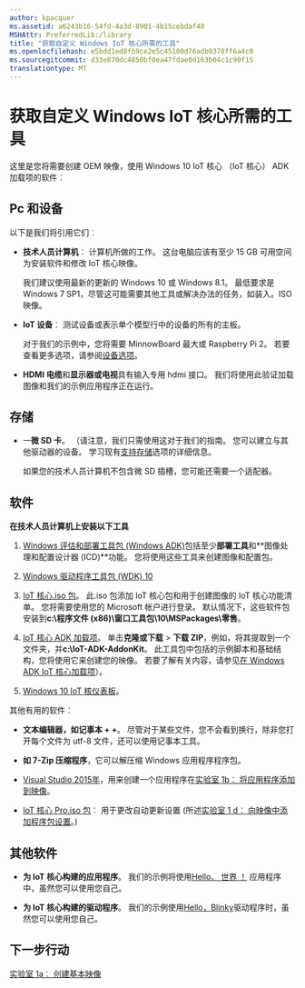 ```yaml
---
author: kpacquer
ms.assetid: a6243b16-54fd-4a3d-8901-4b15cebdaf40
MSHAttr: PreferredLib:/library
title: "获取自定义 Windows IoT 核心所需的工具"
ms.openlocfilehash: e5bdd1ed8fb9ce2e5c45100d76adb9378ff6a4c0
ms.sourcegitcommit: d33e870dc4850bf0ea47fdae0d163b04c1c90f15
translationtype: MT
---
```

# <a name="get-the-tools-needed-to-customize-windows-iot-core"></a>获取自定义 Windows IoT 核心所需的工具


这里是您将需要创建 OEM 映像，使用 Windows 10 IoT 核心 （IoT 核心） ADK 加载项的软件︰

## <a name="span-idpcsanddevicesspanspan-idpcsanddevicesspanspan-idpcsanddevicesspanpcs-and-devices"></a><span id="PCs_and_devices"></span><span id="pcs_and_devices"></span><span id="PCS_AND_DEVICES"></span>Pc 和设备


以下是我们将引用它们︰

-   **技术人员计算机**︰ 计算机所做的工作。 这台电脑应该有至少 15 GB 可用空间为安装软件和修改 IoT 核心映像。

    我们建议使用最新的更新的 Windows 10 或 Windows 8.1。 最低要求是 Windows 7 SP1，尽管这可能需要其他工具或解决办法的任务，如装入。ISO 映像。

-   **IoT 设备**︰ 测试设备或表示单个模型行中的设备的所有的主板。

    对于我们的示例中，您将需要 MinnowBoard 最大或 Raspberry Pi 2。 若要查看更多选项，请参阅[设备选项](https://developer.microsoft.com/windows/iot/explore/deviceoptions)。

-   **HDMI 电缆**和**显示器或电视**具有输入专用 hdmi 接口。 我们将使用此验证加载图像和我们的示例应用程序正在运行。

## <a name="span-idstoragespanspan-idstoragespanspan-idstoragespanstorage"></a><span id="Storage"></span><span id="storage"></span><span id="STORAGE"></span>存储


-   一**微 SD 卡**。 （请注意，我们只需使用这对于我们的指南。 您可以建立与其他驱动器的设备。 学习现有[支持存储](https://developer.microsoft.com/windows/iot/docs/hardwarecompatlist#Storage)选项的详细信息。

    如果您的技术人员计算机不包含微 SD 插槽，您可能还需要一个适配器。

## <a name="span-idsoftwarespanspan-idsoftwarespanspan-idsoftwarespansoftware"></a><span id="Software"></span><span id="software"></span><span id="SOFTWARE"></span>软件

**在技术人员计算机上安装以下工具**

1.  [Windows 评估和部署工具包 (Windows ADK)](http://go.microsoft.com/fwlink/?LinkId=526803)包括至少**部署工具**和**图像处理和配置设计器 (ICD)**功能。 您将使用这些工具来创建图像和配置包。

2.  [Windows 驱动程序工具包 (WDK) 10](http://developer.microsoft.com/windows/hardware/windows-driver-kit)

3.  [IoT 核心.iso 包](https://www.microsoft.com/download/confirmation.aspx?id=53898)。 此.iso 包添加 IoT 核心包和用于创建图像的 IoT 核心功能清单。 您将需要使用您的 Microsoft 帐户进行登录。 默认情况下，这些软件包安装到**c:\\程序文件 (x86)\\窗口工具包\\10\\MSPackages\\零售**。

4.  [IoT 核心 ADK 加载项](https://github.com/ms-iot/iot-adk-addonkit/)。  单击**克隆或下载** > **下载 ZIP**，例如，将其提取到一个文件夹，并**c:\\IoT-ADK-AddonKit**。 此工具包中包括的示例脚本和基础结构，您将使用它来创建您的映像。 若要了解有关内容，请参见[在 Windows ADK IoT 核心加载项](iot-core-adk-addons.md)）。

5.  [Windows 10 IoT 核仪表板](http://go.microsoft.com/fwlink/p/?LinkId=708576)。

其他有用的软件︰

-   **文本编辑器，如记事本 + +**。 尽管对于某些文件，您不会看到换行，除非您打开每个文件为 utf-8 文件，还可以使用记事本工具。

-   **如 7-Zip 压缩程序**，它可以解压缩 Windows 应用程序程序包。

-   [Visual Studio 2015年](http://go.microsoft.com/fwlink/?LinkId=715695)，用来创建一个应用程序在[实验室 1b︰ 将应用程序添加到映像](deploy-your-app-with-a-standard-board.md)。

-   [IoT 核心 Pro.iso 包](https://www.microsoft.com/download/confirmation.aspx?id=53899)︰ 用于更改自动更新设置 (所述[实验室 1 d︰ 向映像中添加程序包设置](add-a-provisioning-package-to-an-image.md)。)

## <a name="span-idothersoftwarespanspan-idothersoftwarespanspan-idothersoftwarespanother-software"></a><span id="Other_software"></span><span id="other_software"></span><span id="OTHER_SOFTWARE"></span>其他软件


-   **为 IoT 核心构建的应用程序**。 我们的示例将使用[Hello、 世界 ！](https://developer.microsoft.com/windows/iot/samples/helloworld) 应用程序中，虽然您可以使用您自己。

-   **为 IoT 核心构建的驱动程序**。 我们的示例使用[Hello，Blinky](https://developer.microsoft.com/windows/iot/samples/helloblinky)驱动程序时，虽然您可以使用您自己。

## <a name="span-idnextstepsspanspan-idnextstepsspanspan-idnextstepsspannext-steps"></a><span id="Next_steps"></span><span id="next_steps"></span><span id="NEXT_STEPS"></span>下一步行动

[实验室 1a︰ 创建基本映像](create-a-basic-image.md)